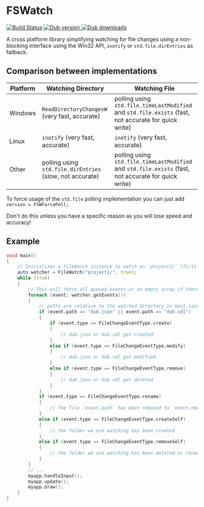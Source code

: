 # FSWatch

[![Build Status](https://travis-ci.org/WebFreak001/FSWatch.svg?branch=master)](https://travis-ci.org/WebFreak001/FSWatch) [![Dub version](https://img.shields.io/dub/v/fswatch.svg) ![Dub downloads](https://img.shields.io/dub/dt/fswatch.svg)](https://code.dlang.org/packages/fswatch)

A cross platform library simplifying watching for file changes using a non-blocking interface using the Win32 API, `inotify` or `std.file.dirEntries` as fallback.

## Comparison between implementations
|Platform|Watching Directory|Watching File|
|---|---|---|
|Windows|`ReadDirectoryChangesW` (very fast, accurate)|polling using `std.file.timeLastModified` and `std.file.exists` (fast, not accurate for quick write)|
|Linux|`inotify` (very fast, accurate)|`inotify` (very fast, accurate)|
|Other|polling using `std.file.dirEntries` (slow, not accurate)|polling using `std.file.timeLastModified` and `std.file.exists` (fast, not accurate for quick write)|

To force usage of the `std.file` polling implementation you can just add `version = FSWForcePoll;`

Don't do this unless you have a specific reason as you will lose speed and accuracy!

## Example

```d
void main()
{
	// Initializes a FileWatch instance to watch on `project1/` (first argument) recursively (second argument)
	auto watcher = FileWatch("project1/", true);
	while (true)
	{
		// This will fetch all queued events or an empty array if there are none
		foreach (event; watcher.getEvents())
		{
			// paths are relative to the watched directory in most cases
			if (event.path == "dub.json" || event.path == "dub.sdl")
			{
				if (event.type == FileChangeEventType.create)
				{
					// dub.json or dub.sdl got created
				}
				else if (event.type == FileChangeEventType.modify)
				{
					// dub.json or dub.sdl got modified
				}
				else if (event.type == FileChangeEventType.remove)
				{
					// dub.json or dub.sdl got deleted
				}
			}
			if (event.type == FileChangeEventType.rename)
			{
				// The file `event.path` has been removed to `event.newPath`
			}
			else if (event.type == FileChangeEventType.createSelf)
			{
				// the folder we are watching has been created
			}
			else if (event.type == FileChangeEventType.removeSelf)
			{
				// the folder we are watching has been deleted or renamed
			}
		}
		// ...
		myapp.handleInput();
		myapp.update();
		myapp.draw();
	}
}
```

